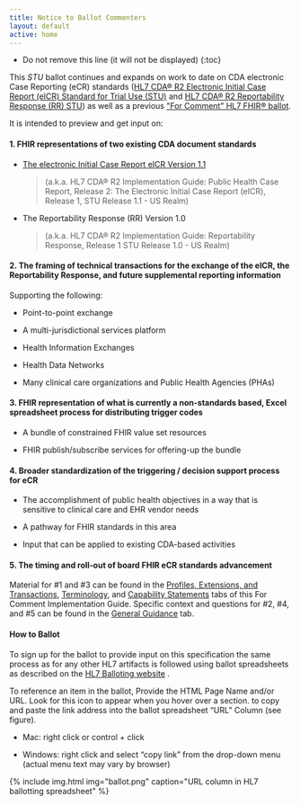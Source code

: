 ```yaml
---
title: Notice to Ballot Commenters
layout: default
active: home
---
```


<!-- { :.no_toc } -->

<!-- TOC  the css styling for this is \pages\assets\css\project.css under 'markdown-toc'-->

* Do not remove this line (it will not be displayed)
{:toc}


<!-- end TOC -->


This *STU* ballot continues and expands on work to date on CDA electronic Case Reporting (eCR) standards (<a href="http://www.hl7.org/implement/standards/product_brief.cfm?product_id=436" rel="nofollow">HL7 CDA® R2 Electronic Initial Case Report (eICR) Standard for Trial Use (STU)</a> and <a href="http://www.hl7.org/implement/standards/product_brief.cfm?product_id=470" rel="nofollow">HL7 CDA® R2 Reportability Response (RR) STU</a>) as well as a previous <a href="http://hl7.org/fhir/uv/ecr/2018Jan/index.html" rel="follow">"For Comment" HL7 FHIR® ballot</a>.


It is intended to preview and
get input on:

#### 1.  FHIR representations of two existing CDA document standards

  - [The electronic Initial Case Report eICR
    Version 1.1](http://www.hl7.org/implement/standards/product_brief.cfm?product_id=436)

    > (a.k.a. HL7 CDA® R2 Implementation Guide: Public Health Case Report,
    > Release 2: The Electronic Initial Case Report (eICR), Release 1, STU
    > Release 1.1 - US Realm)

  - The Reportability Response (RR) Version 1.0

    > (a.k.a. HL7 CDA® R2 Implementation Guide: Reportability Response,
    > Release 1 STU Release 1.0 - US Realm)

#### 2.  The framing of technical transactions for the exchange of the eICR, the Reportability Response, and future supplemental reporting information

Supporting the following:

  - Point-to-point exchange

  - A multi-jurisdictional services platform

  - Health Information Exchanges

  - Health Data Networks

  - Many clinical care organizations and Public Health Agencies (PHAs)

#### 3.  FHIR representation of what is currently a non-standards based, Excel spreadsheet process for distributing trigger codes

  - A bundle of constrained FHIR value set resources

  - FHIR publish/subscribe services for offering-up the bundle

#### 4.  Broader standardization of the triggering / decision support process for eCR

  - The accomplishment of public health objectives in a way that is
    sensitive to clinical care and EHR vendor needs

  - A pathway for FHIR standards in this area

  - Input that can be applied to existing CDA-based activities

#### 5.  The timing and roll-out of board FHIR eCR standards advancement

Material for \#1 and \#3 can be found in the [Profiles, Extensions, and
Transactions](profiles.html),
[Terminology](terminology.html),
and [Capability
Statements](capstatements.html)
tabs of this For Comment Implementation Guide. Specific context and
questions for \#2, \#4, and \#5 can be found in the [General
Guidance](guidance.html)
tab.

#### How to Ballot

To sign up for the ballot to provide input on this specification the
same process as for any other HL7 artifacts is followed using ballot
spreadsheets as described on the [HL7 Balloting
website](http://www.hl7.org/participate/onlineballoting.cfm?ref=nav) .

To reference an item in the ballot, Provide the HTML Page Name and/or
URL. Look for this icon <span class="glyphicon glyphicon-link"></span> to appear when you hover over a section. to copy and paste the link address into the ballot spreadsheet “URL” Column (see figure).

  - Mac: right click or control + click

  - Windows: right click and select “copy link” from the drop-down menu
    (actual menu text may vary by browser)


{% include img.html img="ballot.png" caption="URL column in HL7 ballotting spreadsheet" %}
